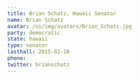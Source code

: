```yaml
---
title: Brian Schatz, Hawaii Senator
name: Brian Schatz
avatar: /ui/img/avatars/Brian_Schatz.jpg
party: democratic
state: hawaii
type: senator
lasthall: 2015-02-18
phone: 
twitter: brianschatz
---
```

